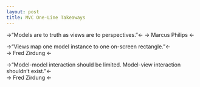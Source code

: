 ```yaml
---
layout: post
title: MVC One-Line Takeaways
---
```



->“Models are to truth as views are to perspectives.”<-
-> Marcus Philips <-  

->“Views map one model instance to one on-screen rectangle.”<-  
-> Fred Zirdung <-  

->“Model-model interaction should be limited. Model-view interaction shouldn’t exist.”<-  
-> Fred Zirdung <-